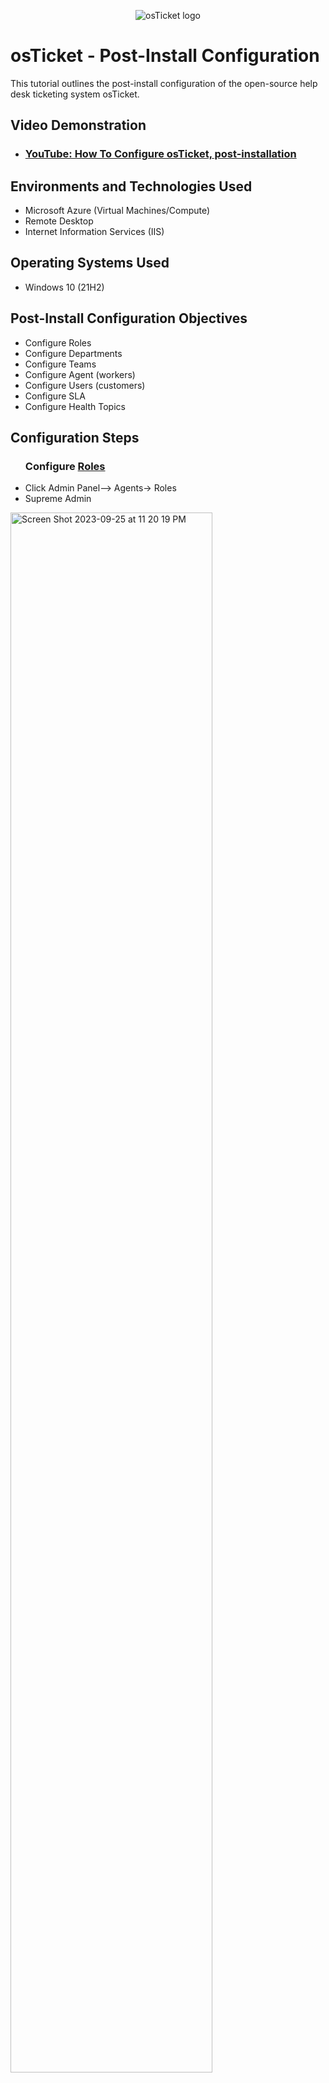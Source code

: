<p align="center">
<img src="https://i.imgur.com/Clzj7Xs.png" alt="osTicket logo"/>
</p>

<h1>osTicket - Post-Install Configuration</h1>
This tutorial outlines the post-install configuration of the open-source help desk ticketing system osTicket.<br />


<h2>Video Demonstration</h2>

- ### [YouTube: How To Configure osTicket, post-installation](https://www.youtube.com)

<h2>Environments and Technologies Used</h2>

- Microsoft Azure (Virtual Machines/Compute)
- Remote Desktop
- Internet Information Services (IIS)

<h2>Operating Systems Used </h2>

- Windows 10</b> (21H2)

<h2>Post-Install Configuration Objectives</h2>

- Configure Roles 
- Configure Departments
- Configure Teams 
- Configure Agent (workers) 
- Configure Users (customers)
- Configure SLA
- Configure Health Topics 

<h2>Configuration Steps</h2>

<ul> 
<h3> Configure <a href="https://docs.osticket.com/en/latest/Admin/Agents/Roles.html">Roles</a></h3>
<li>Click Admin Panel--> Agents-> Roles</li>
<li>Supreme Admin</li>
</ul>


<p>
  <img width="80%" alt="Screen Shot 2023-09-25 at 11 20 19 PM" src="https://github.com/Wilsielouidor/post-install-config/assets/142513380/19291e92-2f49-49bc-8791-04b766ba1c1d">

</p>

<p> <img width="80%" alt="Screen Shot 2023-09-25 at 11 21 40 PM" src="https://github.com/Wilsielouidor/post-install-config/assets/142513380/ce5a91ba-b16a-4d8a-96f5-a0d18ff08d84">

</p>

<p>
<img width="80%" alt="Screen Shot 2023-09-25 at 11 40 22 PM" src="https://github.com/Wilsielouidor/post-install-config/assets/142513380/f97d8045-e313-471f-952a-0e1f97d4e9ac">

</p>

<p>
<img width="80%" alt="Screen Shot 2023-09-25 at 11 43 06 PM" src="https://github.com/Wilsielouidor/post-install-config/assets/142513380/2863ca12-6d53-4c28-a0d3-07185fcfc538">


</p>
<br />

<p>
  
<img width="80%" alt="Screen Shot 2023-09-25 at 11 46 45 PM" src="https://github.com/Wilsielouidor/post-install-config/assets/142513380/d3209fe4-89fa-4688-a360-13c38f615957">

</p>

Type in Supreme Admin--> Go to Permisions and Check all boxes under Tickets, Tasks and Knowledgebase--> Click Add role on the bottom.

<p> <img width="80%" alt="Screen Shot 2023-09-25 at 11 54 09 PM" src="https://github.com/Wilsielouidor/post-install-config/assets/142513380/a7d700ec-580c-424d-8c9c-0b5f65db5632">

</p>
<ul> 
<h3> Configure <a href="https://docs.osticket.com/en/latest/Admin/Agents/Roles.html">Departments</a></h3>
<li>Click Admin Panel--> Agents-> Department--> Add new departments</li>
<li>Name: System Administrator-> click create department (which is at the bottom when you scroll done if you don't see it)</li>
</ul>
<p>
<img width="80%" alt="Screen Shot 2023-09-26 at 11 30 50 PM" src="https://github.com/Wilsielouidor/post-install-config/assets/142513380/9f1ce150-e166-4ead-ba98-a9d4f598064b">

</p>
<br />

<ul> 
<h3> Configure <a href="https://docs.osticket.com/en/latest/Admin/Agents/Teams.html">Teams</a></h3>
  
<li>Click Admin Panel--> Agents-> Teams--> As default there is already a Level I so Add Level II </li>
</ul>
<p>
<img width="80%" alt="img src="https://i.imgur.com/DJmEXEB.png" height="80%" width="80%" alt="Disk Sanitization Steps">

</p>
<br />

<p>
  <ul>
  <h3>Allow Anyone to Create Tickets</h3>
  <li>Admin panel->settings-> user settings </li>
  <li>Registration required: Recquire registration and login to create tickets </li>
  </ul>
  </p> 
  <br />
  
<p>
<img width="60%" alt="Screen Shot 2023-09-27 at 11 03 58 PM" src="https://github.com/Wilsielouidor/post-install-config/assets/142513380/2fec58cf-636e-41e0-99a7-078f1b587ff8">

</p>

<p>
<ul>
<h3>Configure <a href="https://docs.osticket.com/en/latest/Admin/Agents/Agents.html">Agent(Workers)</a></h3>
  <li> Admin Panel->Agents-> Add new </li>
  <li>Karen, Ken, Lisa, Mateo</li>
</ul>
</p>
<p>
<img src="https://i.imgur.com/DJmEXEB.png" height="80%" width="80%" alt="Disk Sanitization Steps"/>
</p>
<br />

<p>

<h3>Configure <a href="https://docs.osticket.com/en/latest/Admin/Manage/SLA%20Plans.html">SLA</a></h3>
<ul>
  <li> Admin Panel-> Manage-> SLA </li>
  <li>Sev-A (1 hour, 24/7)</li>
  <li>Sev-B (4 hours, 24/7)</li>

<p>
<ul>

<p>
<img src="https://i.imgur.com/DJmEXEB.png" height="80%" width="80%" alt="Disk Sanitization Steps"/>
</p>
  
<h3>Configure Help Topics</a></h3>

<li> Business Critical Outage </li>
<li>Personal Computer Issues</li>
<li>Equipment Request</li>
<li>Password Reset</li>

</ul>
<img src="https://i.imgur.com/DJmEXEB.png" height="80%" width="80%" alt="Disk Sanitization Steps"/>
</p>
<br />
